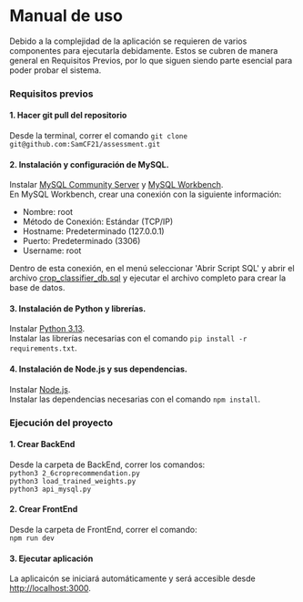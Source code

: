 # Manual de uso
Debido a la complejidad de la aplicación se requieren de varios componentes para ejecutarla debidamente. Estos se cubren de manera general en Requisitos Previos, por lo que siguen siendo parte esencial para poder probar el sistema.

### Requisitos previos
#### 1. Hacer git pull del repositorio
Desde la terminal, correr el comando `git clone git@github.com:SamCF21/assessment.git`

#### 2. Instalación y configuración de MySQL.
Instalar [MySQL Community Server](https://dev.mysql.com/downloads/mysql/) y [MySQL Workbench](https://dev.mysql.com/downloads/workbench/).  
En MySQL Workbench, crear una conexión con la siguiente información:  
- Nombre: root
- Método de Conexión: Estándar (TCP/IP)
- Hostname: Predeterminado (127.0.0.1)
- Puerto: Predeterminado (3306)
- Username: root

Dentro de esta conexión, en el menú seleccionar 'Abrir Script SQL' y abrir el archivo [crop_classifier_db.sql](../Backend/crop_classifier_db.sql) y ejecutar el archivo completo para crear la base de datos.

#### 3. Instalación de Python y librerías.
Instalar [Python 3.13](https://www.python.org/downloads/).  
Instalar las librerías necesarias con el comando `pip install -r requirements.txt`.

#### 4. Instalación de Node.js  y sus dependencias.
Instalar [Node.js](https://nodejs.org/en/download).  
Instalar las dependencias necesarias con el comando `npm install`.

### Ejecución del proyecto
#### 1. Crear BackEnd
Desde la carpeta de BackEnd, correr los comandos:  
`python3 2_6croprecommendation.py`  
`python3 load_trained_weights.py`  
`python3 api_mysql.py`  

#### 2. Crear FrontEnd
Desde la carpeta de FrontEnd, correr el comando:  
`npm run dev` 

#### 3. Ejecutar aplicación
La aplicaicón se iniciará automáticamente y será accesible desde [http://localhost:3000](http://localhost:3000).